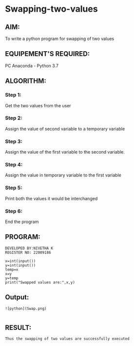# Swapping-two-values
## AIM:
To write a python program for swapping of two values
## EQUIPEMENT'S REQUIRED: 
PC
Anaconda - Python 3.7
## ALGORITHM: 
### Step 1:
Get the two values from the user
### Step 2: 
Assign the value of second variable to a temporary variable 
### Step 3: 
Assign the value of the first variable to the second variable.
### Step 4:  
Assign the value in temporary variable to the first variable
### Step 5: 
Print both the values it would be interchanged
### Step 6: 
End the program


## PROGRAM:
```
DEVELOPED BY:NIVETHA K
REGISTER NO: 22009186

x=int(input())
y=int(input())
temp=x
x=y
y=temp
print("Swapped values are:",x,y)

```
## Output:
```
![python](Swap.png)


```


## RESULT:
```
Thus the swapping of two values are successfully executed
```



